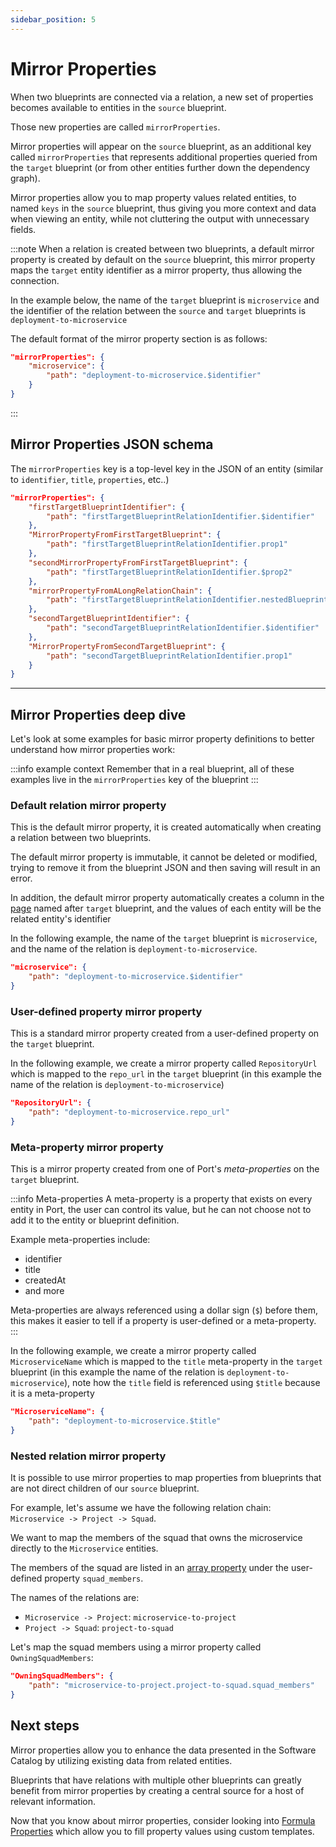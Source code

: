 ```yaml
---
sidebar_position: 5
---
```


# Mirror Properties

When two blueprints are connected via a relation, a new set of properties becomes available to entities in the `source` blueprint.

Those new properties are called `mirrorProperties`.

Mirror properties will appear on the `source` blueprint, as an additional key called `mirrorProperties` that represents additional properties queried from the `target` blueprint (or from other entities further down the dependency graph).

Mirror properties allow you to map property values related entities, to named `keys` in the `source` blueprint, thus giving you more context and data when viewing an entity, while not cluttering the output with unnecessary fields.

:::note
When a relation is created between two blueprints, a default mirror property is created by default on the `source` blueprint, this mirror property maps the `target` entity identifier as a mirror property, thus allowing the connection.

In the example below, the name of the `target` blueprint is `microservice` and the identifier of the relation between the `source` and `target` blueprints is `deployment-to-microservice`

The default format of the mirror property section is as follows:
```json showLineNumbers
"mirrorProperties": {
    "microservice": {
        "path": "deployment-to-microservice.$identifier"
    }
}
```
:::

## Mirror Properties JSON schema

The `mirrorProperties` key is a top-level key in the JSON of an entity (similar to `identifier`, `title`, `properties`, etc..)

```json showLineNumbers
"mirrorProperties": {
    "firstTargetBlueprintIdentifier": {
        "path": "firstTargetBlueprintRelationIdentifier.$identifier"
    },
    "MirrorPropertyFromFirstTargetBlueprint": {
        "path": "firstTargetBlueprintRelationIdentifier.prop1"
    },
    "secondMirrorPropertyFromFirstTargetBlueprint": {
        "path": "firstTargetBlueprintRelationIdentifier.$prop2"
    },
    "mirrorPropertyFromALongRelationChain": {
        "path": "firstTargetBlueprintRelationIdentifier.nestedBlueprintRelationIdentifier.prop1"
    },
    "secondTargetBlueprintIdentifier": {
        "path": "secondTargetBlueprintRelationIdentifier.$identifier"
    },
    "MirrorPropertyFromSecondTargetBlueprint": {
        "path": "secondTargetBlueprintRelationIdentifier.prop1"
    }
}
```
---

## Mirror Properties deep dive

Let's look at some examples for basic mirror property definitions to better understand how mirror properties work:

:::info example context
Remember that in a real blueprint, all of these examples live in the `mirrorProperties` key of the blueprint
:::

### Default relation mirror property

This is the default mirror property, it is created automatically when creating a relation between two blueprints.

The default mirror property is immutable, it cannot be deleted or modified, trying to remove it from the blueprint JSON and then saving will result in an error.

In addition, the default mirror property automatically creates a column in the [page](./page) named after `target` blueprint, and the values of each entity will be the related entity's identifier

In the following example, the name of the `target` blueprint is `microservice`, and the name of the relation is `deployment-to-microservice`.


```json showLineNumbers
"microservice": {
    "path": "deployment-to-microservice.$identifier"
}
```

### User-defined property mirror property

This is a standard mirror property created from a user-defined property on the `target` blueprint.

In the following example, we create a mirror property called `RepositoryUrl` which is mapped to the `repo_url` in the `target` blueprint (in this example the name of the relation is `deployment-to-microservice`)

```json showLineNumbers
"RepositoryUrl": {
    "path": "deployment-to-microservice.repo_url"
}
```

### Meta-property mirror property

This is a mirror property created from one of Port's *meta-properties* on the `target` blueprint.

:::info Meta-properties
A meta-property is a property that exists on every entity in Port, the user can control its value, but he can not choose not to add it to the entity or blueprint definition.

Example meta-properties include:
- identifier
- title
- createdAt
- and more

Meta-properties are always referenced using a dollar sign (`$`) before them, this makes it easier to tell if a property is user-defined or a meta-property.
:::

In the following example, we create a mirror property called `MicroserviceName` which is mapped to the `title` meta-property in the `target` blueprint (in this example the name of the relation is `deployment-to-microservice`), note how the `title` field is referenced using `$title` because it is a meta-property

```json showLineNumbers
"MicroserviceName": {
    "path": "deployment-to-microservice.$title"
}
```

### Nested relation mirror property

It is possible to use mirror properties to map properties from blueprints that are not direct children of our `source` blueprint.

For example, let's assume we have the following relation chain: `Microservice -> Project -> Squad`.

We want to map the members of the squad that owns the microservice directly to the `Microservice` entities.

The members of the squad are listed in an [array property](./blueprint#array) under the user-defined property `squad_members`.

The names of the relations are:

- `Microservice -> Project`: `microservice-to-project`
- `Project -> Squad`: `project-to-squad`

Let's map the squad members using a mirror property called `OwningSquadMembers`:

```json showLineNumbers
"OwningSquadMembers": {
    "path": "microservice-to-project.project-to-squad.squad_members"
}
```

## Next steps

Mirror properties allow you to enhance the data presented in the Software Catalog by utilizing existing data from related entities.

Blueprints that have relations with multiple other blueprints can greatly benefit from mirror properties by creating a central source for a host of relevant information.

Now that you know about mirror properties, consider looking into [Formula Properties](./formula-properties) which allow you to fill property values using custom templates.